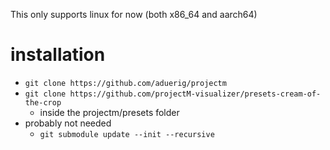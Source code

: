 This only supports linux for now (both x86_64 and aarch64)


# installation
* `git clone https://github.com/aduerig/projectm`
* `git clone https://github.com/projectM-visualizer/presets-cream-of-the-crop`
    * inside the projectm/presets folder
* probably not needed
    * `git submodule update --init --recursive`



